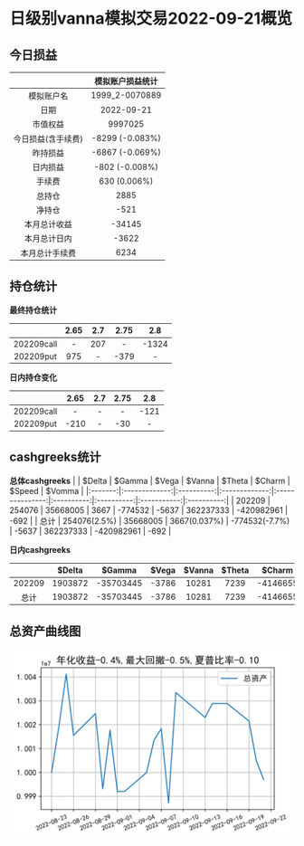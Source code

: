 # 日级别vanna模拟交易2022-09-21概览
## 今日损益
|                    | 模拟账户损益统计   |
|:-------------------:|:-------------------:|
| 模拟账户名         | 1999_2-0070889     |
| 日期               | 2022-09-21         |
| 市值权益           | 9997025            |
| 今日损益(含手续费) | -8299 (-0.083%)    |
| 昨持损益           | -6867 (-0.069%)    |
| 日内损益           | -802 (-0.008%)     |
| 手续费             | 630 (0.006%)       |
| 总持仓             | 2885               |
| 净持仓             | -521               |
| 本月总计收益       | -34145             |
| 本月总计日内       | -3622              |
| 本月总计手续费     | 6234               |

## 持仓统计
**最终持仓统计**

|            | 2.65   | 2.7   | 2.75   | 2.8   |
|:-----------:|:-------:|:------:|:-------:|:------:|
| 202209call | -      | 207   | -      | -1324 |
| 202209put  | 975    | -     | -379   | -     |

**日内持仓变化**

|            | 2.65   | 2.7   | 2.75   | 2.8   |
|:-----------:|:-------:|:------:|:-------:|:------:|
| 202209call | -      | -     | -      | -121  |
| 202209put  | -210   | -     | -30    | -     |

## cashgreeks统计

**总体cashgreeks**
|        | \$Delta      | \$Gamma   | \$Vega       | \$Vanna        | \$Theta   | \$Charm   | \$Speed    | \$Vomma   |
|:-------:|:-------------:|:----------:|:-------------:|:---------------:|:----------:|:----------:|:-----------:|:----------:|
| 202209 | 254076       | 35668005  | 3667         | -774532        | -5637     | 362237333 | -420982961 | -692      |
| 总计   | 254076(2.5%) | 35668005  | 3667(0.037%) | -774532(-7.7%) | -5637     | 362237333 | -420982961 | -692      |

**日内cashgreeks**

|        | \$Delta   | \$Gamma   | \$Vega   | \$Vanna   | \$Theta   | \$Charm   | \$Speed   | \$Vomma   |
|:-------:|:----------:|:----------:|:---------:|:----------:|:----------:|:----------:|:----------:|:----------:|
| 202209 | 1903872   | -35703445 | -3786    | 10281     | 7239      | -4146655  | 68922409  | -131      |
| 总计   | 1903872   | -35703445 | -3786    | 10281     | 7239      | -4146655  | 68922409  | -131      |

## 总资产曲线图

![](netvalue20220921.png)